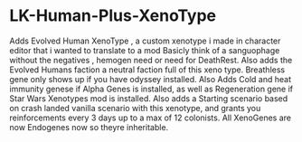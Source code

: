 # LK-Human-Plus-XenoType
Adds Evolved Human XenoType , a custom xenotype i made in character editor that i wanted to translate to a mod Basicly think of a sanguophage without the negatives , hemogen need or need for DeathRest.  Also adds the Evolved Humans faction a neutral faction full of this xeno type.  Breathless gene only shows up if you have odyssey installed. Also Adds Cold and heat immunity genese if Alpha Genes is installed, as well as Regeneration gene if Star Wars Xenotypes mod is installed.
Also adds a Starting scenario based on crash landed vanilla scenario with this xenotype, and grants you reinforcements every 3 days up to a max of 12 colonists.
All XenoGenes are now Endogenes now so theyre inheritable.
